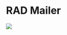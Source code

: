 RAD Mailer
==========

[![](http://d24w6bsrhbeh9d.cloudfront.net/photo/av0VjRX_460sa.gif)](http://d24w6bsrhbeh9d.cloudfront.net/photo/av0VjRX_460sa.gif)

